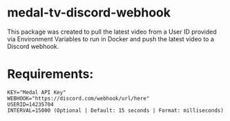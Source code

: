 # medal-tv-discord-webhook
This package was created to pull the latest video from a User ID provided via Environment Variables to run in Docker and push the latest video to a Discord webhook.
# Requirements:


```
KEY="Medal API Key"
WEBHOOK="https://discord.com/webhook/url/here"
USERID=14235704
INTERVAL=15000 (Optional | Default: 15 seconds | Format: milliseconds)
```
